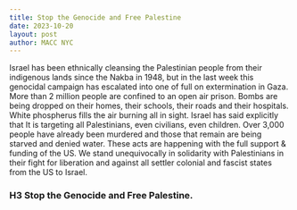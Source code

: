 ```yaml
---
title: Stop the Genocide and Free Palestine
date: 2023-10-20
layout: post
author: MACC NYC
---
```


Israel has been ethnically cleansing the Palestinian people from their indigenous lands since the Nakba in 1948, 
but in the last week this genocidal campaign has escalated into one of full on extermination in Gaza. 
More than 2 million people are confined to an open air prison. Bombs are being dropped on their homes, their schools, their roads and their hospitals. 
White phospherus fills the air burning all in sight. Israel has said explicitly that It is targeting all Palestinians, even civilians, even children. 
Over 3,000 people have already been murdered and those that remain are being starved and denied water. 
These acts are happening with the full support & funding of the US. 
We stand unequivocally in solidarity with Palestinians in their fight for liberation and against all settler colonial and fascist states from the US to Israel. 
### H3 Stop the Genocide and Free Palestine.
